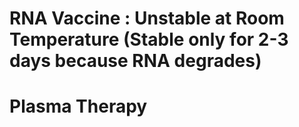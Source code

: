 # RNA Vaccine : Unstable at Room Temperature (Stable only for 2-3 days because RNA degrades)

# Plasma Therapy 


